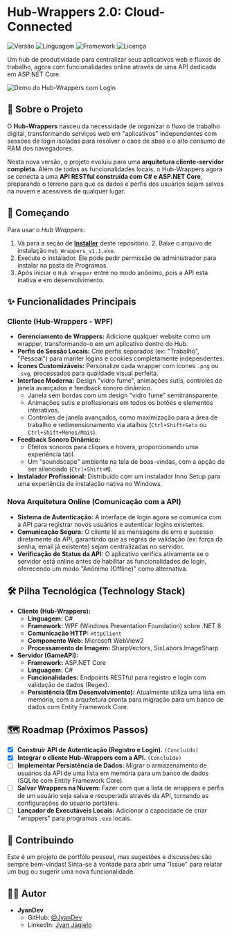 # Hub-Wrappers 2.0: Cloud-Connected

![Versão](https://img.shields.io/badge/versão-2.0-blue)
![Linguagem](https://img.shields.io/badge/linguagem-C%23-blueviolet)
![Framework](https://img.shields.io/badge/framework-WPF%20%7C%20.NET%208-orange)
![Licença](https://img.shields.io/badge/licença-MIT-green)

Um hub de produtividade para centralizar seus aplicativos web e fluxos de trabalho, agora com funcionalidades online através de uma API dedicada em ASP.NET Core.

![Demo do Hub-Wrappers com Login](https://github.com/user-attachments/assets/d496472e-7ba0-4cd7-aa49-3396d57ac10e)

## 🚀 Sobre o Projeto

O **Hub-Wrappers** nasceu da necessidade de organizar o fluxo de trabalho digital, transformando serviços web em "aplicativos" independentes com sessões de login isoladas para resolver o caos de abas e o alto consumo de RAM dos navegadores.

Nesta nova versão, o projeto evoluiu para uma **arquitetura cliente-servidor completa**. Além de todas as funcionalidades locais, o Hub-Wrappers agora se conecta a uma **API RESTful construída com C# e ASP.NET Core**, preparando o terreno para que os dados e perfis dos usuários sejam salvos na nuvem e acessíveis de qualquer lugar.


## 🏁 Começando

Para usar o *Hub Wrappers*:

1.  Vá para a seção de [**Installer**](https://github.com/JyanDev/Hub-Wrappers/tree/main/Installer) deste repositório.
    2.  Baixe o arquivo de instalação `Hub_Wrappers_v1.1.exe`.
3.  Execute o instalador. Ele pode pedir permissão de administrador para instalar na pasta de Programas.
4. Após iniciar o `Hub Wrapper` entre no modo anônimo, pois a API está inativa e em desenvolvimento.

## ✨ Funcionalidades Principais

### Cliente (Hub-Wrappers - WPF)
* **Gerenciamento de Wrappers:** Adicione qualquer website como um wrapper, transformando-o em um aplicativo dentro do Hub.
* **Perfis de Sessão Locais:** Crie perfis separados (ex: "Trabalho", "Pessoal") para manter logins e cookies completamente independentes.
* **Ícones Customizáveis:** Personalize cada wrapper com ícones `.png` ou `.svg`, processados para qualidade visual perfeita.
* **Interface Moderna:** Design "vidro fume", animações sutis, controles de janela avançados e feedback sonoro dinâmico.
    * Janela sem bordas com um design "vidro fume" semitransparente.
    * Animações sutis e profissionais em todos os botões e elementos interativos.
    * Controles de janela avançados, como maximização para a área de trabalho e redimensionamento via atalhos (`Ctrl+Shift+Seta` ou `Ctrl+Shift+Menos/Mais`).
* **Feedback Sonoro Dinâmico:**
    * Efeitos sonoros para cliques e hovers, proporcionando uma experiência tátil.
    * Um "soundscape" ambiente na tela de boas-vindas, com a opção de ser silenciado (`Ctrl+Shift+M`).
* **Instalador Profissional:** Distribuído com um instalador Inno Setup para uma experiência de instalação nativa no Windows.


### Nova Arquitetura Online (Comunicação com a API)
* **Sistema de Autenticação:** A interface de login agora se comunica com a API para registrar novos usuários e autenticar logins existentes.
* **Comunicação Segura:** O cliente lê as mensagens de erro e sucesso diretamente da API, garantindo que as regras de validação (ex: força da senha, email já existente) sejam centralizadas no servidor.
* **Verificação de Status da API:** O aplicativo verifica ativamente se o servidor está online antes de habilitar as funcionalidades de login, oferecendo um modo "Anônimo (Offline)" como alternativa.

## 🛠️ Pilha Tecnológica (Technology Stack)

* **Cliente (Hub-Wrappers):**
    * **Linguagem:** C#
    * **Framework:** WPF (Windows Presentation Foundation) sobre .NET 8
    * **Comunicação HTTP:** `HttpClient`
    * **Componente Web:** Microsoft WebView2
    * **Processamento de Imagem:** SharpVectors, SixLabors.ImageSharp
* **Servidor (GameAPI):**
    * **Framework:** ASP.NET Core
    * **Linguagem:** C#
    * **Funcionalidades:** Endpoints RESTful para registro e login com validação de dados (Regex).
    * **Persistência (Em Desenvolvimento):** Atualmente utiliza uma lista em memória, com a arquitetura pronta para migração para um banco de dados com Entity Framework Core.

## 🗺️ Roadmap (Próximos Passos)

* [X] **Construir API de Autenticação (Registro e Login).** `(Concluído)`
* [X] **Integrar o cliente Hub-Wrappers com a API.** `(Concluído)`
* [ ] **Implementar Persistência de Dados:** Migrar o armazenamento de usuários da API de uma lista em memória para um banco de dados (SQLite com Entity Framework Core).
* [ ] **Salvar Wrappers na Nuvem:** Fazer com que a lista de wrappers e perfis de um usuário seja salva e recuperada através da API, tornando as configurações do usuário portáteis.
* [ ] **Lançador de Executáveis Locais:** Adicionar a capacidade de criar "wrappers" para programas `.exe` locais.

## 🤝 Contribuindo

Este é um projeto de portfólo pessoal, mas sugestões e discussões são sempre bem-vindas! Sinta-se à vontade para abrir uma "Issue" para relatar um bug ou sugerir uma nova funcionalidade.

## 👨‍💻 Autor

* **JyanDev**
    * GitHub: [@JyanDev](https://github.com/JyanDev)
    * LinkedIn: [Jyan Jagielo](https://www.linkedin.com/in/jyan-jagielo)